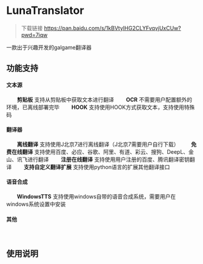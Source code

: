# LunaTranslator 

>下载链接
>https://pan.baidu.com/s/1kBVtyIHG2CLYFvqvjUxCUw?pwd=7iqw

一款出于兴趣开发的galgame翻译器

## 功能支持

#### 文本源

&emsp;&emsp;**剪贴板** 支持从剪贴板中获取文本进行翻译
&emsp;&emsp;**OCR** 不需要用户配置额外的环境，已离线部署完毕
&emsp;&emsp;**HOOK** 支持使用HOOK方式获取文本，支持使用特殊码


#### 翻译器

&emsp;&emsp;**离线翻译** 支持使用J北京7进行离线翻译（J北京7需要用户自行下载）
&emsp;&emsp;**免费在线翻译** 支持使用百度、必应、谷歌、阿里、有道、彩云、搜狗、DeepL、金山、讯飞进行翻译
&emsp;&emsp;**注册在线翻译** 支持使用用户注册的百度、腾讯翻译密钥翻译
&emsp;&emsp;**支持自定义翻译扩展** 支持使用python语言的扩展其他翻译接口

#### 语音合成

&emsp;&emsp;**WindowsTTS** 支持使用windows自带的语音合成系统，需要用户在windows系统设置中安装

#### 其他

&emsp;&emsp;  
## 使用说明
 